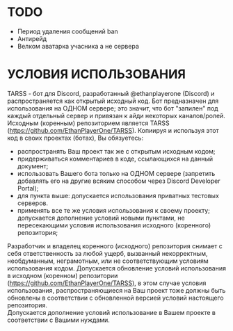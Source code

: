# TODO
- Период удаления сообщений ban
- Антирейд
- Велком аватарка учасника а не сервера


# УСЛОВИЯ ИСПОЛЬЗОВАНИЯ
TARSS - бот для Discord, разработанный @ethanplayerone (Discord) и распространяется как открытый исходный код. Бот предназначен для использования на ОДНОМ сервере; это значит, что бот "запилен" под каждый отдельный сервер и привязан к айди некоторых каналов/ролей. 
Исходным (коренным) репозиторием является TARSS (https://github.com/EthanPlayerOne/TARSS).
Копиируя и используя этот код в своих проектах (ботах), Вы обязуетесь:
- распространять Ваш проект так же с открытым исходным кодом;
- придерживаться комментариев в коде, ссылающихся на данный документ;
- использовать Вашего бота только на ОДНОМ сервере (запретить добавлять его на другие всяким способом через Discord Developer Portal);
- для пункта выше: допускается использования приватных тестовых серверов.
- применять все те же условия использования к своему проекту; допускается дополнение условий новыми пунктами, не пересекающими условия использования исходного (коренного) репозитория;

Разработчик и владелец коренного (исходного) репозитория снимает с себя ответственность за любой ущерб, вызванный некорректным, необдуманным, неграмотным, или не соответствующим условиям использования кодом.
Допускается обновление условий использования в исходном (коренном) репозитории (https://github.com/EthanPlayerOne/TARSS), в этом случае условия использования, распространяющиеся на Ваш проект тоже должны быть обновлены в соответствии с обновленной версией условий настоящего репозитория.  
Допускается дополнение условий использование в Вашем проекте в соответствии с Вашими нуждами. 
